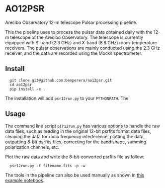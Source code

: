 # AO12PSR
Arecibo Observatory 12-m telescope Pulsar processing pipeline.

This the pipeline uses to process the pulsar data obtained daily with the 12-m telescope of the Arecibo Observatory. The telescope is currently equipped with S-band (2.3 GHz) and X-band (8.6 GHz) room-temperature receivers. The pulsar observations are mainly conducted using the 2.3 GHz receiver, and the data are recorded using the Mocks spectrometer.


## Install
```
  git clone git@github.com:benperera/ao12psr.git
  cd ao12psr
  pip install -e .
```
The installation will add `psr12run.py` to your `PYTHONPATH`. The 


## Usage
The command line script `psr12run.py` has various options to handle the raw data files, such as reading in the original 12-bit psrfits format data files, cleaning the data for radio frequency interference, plotting the data, outputting 8-bit psrfits files, correcting for the band shape, summing polarization channels, etc. 

Plot the raw data and write the 8-bit-converted psrfits file as follow:
```
  psr12run.py -f filename.fits -p -w
```

The tools in the pipeline can also be used manually as shown in [this example notebook](https://github.com/benperera/ao12psr/blob/main/example/plot_write_data.ipynb).
